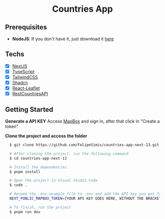 <h1 align="center">Countries App</h1>

## Prerequisites

- **NodeJS**: If you don't have it, just download it [here](https://nodejs.org/en/download/)

## Techs

- [x] [NextJS](https://nextjs.org/)
- [x] [TypeScript](https://www.typescriptlang.org/)
- [x] [TailwindCSS](https://tailwindcss.com/)
- [x] [Shadcn](https://ui.shadcn.com/)
- [x] [React-Leaflet](https://react-leaflet.js.org/docs/start-introduction)
- [x] [RestCountriesAPI](https://restcountries.com/)

## Getting Started

**Generate a API KEY**
Access [MapBox](https://account.mapbox.com/) and sign in, after that click in "Create a token"

**Clone the project and access the folder**

```bash
  $ git clone https://github.com/FelipeSimis/countries-app-next-13.git

  # After cloning the project, run the following command
  $ cd countries-app-next-13

  # Install the dependencies
  $ pnpm install

  # Open the project in Visual Studio Code
  $ code .

  # Rename the .env.example file to .env and add the API key you got from MapBox
  NEXT_PUBLIC_MAPBOX_TOKEN={YOUR API KEY GOES HERE, WITHOUT THE BRACKETS}

  # To finish, run the project
  $ pnpm run dev
```

